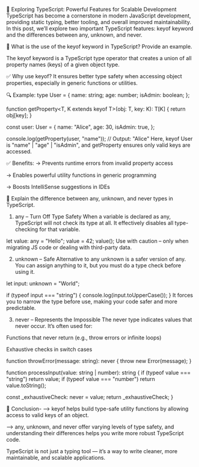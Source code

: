 📝 Exploring TypeScript: Powerful Features for Scalable Development
TypeScript has become a cornerstone in modern JavaScript development, providing static typing, better tooling, and overall improved maintainability. In this post, we’ll explore two important TypeScript features: keyof keyword and the differences between any, unknown, and never.

🔑 What is the use of the keyof keyword in TypeScript? Provide an example.

The keyof keyword is a TypeScript type operator that creates a union of all property names (keys) of a given object type.

✅ Why use keyof?
It ensures better type safety when accessing object properties, especially in generic functions or utilities.

🔍 Example:
type User = {
  name: string;
  age: number;
  isAdmin: boolean;
};

function getProperty<T, K extends keyof T>(obj: T, key: K): T[K] {
  return obj[key];
}

const user: User = {
  name: "Alice",
  age: 30,
  isAdmin: true,
};

console.log(getProperty(user, "name")); // Output: "Alice"
Here, keyof User is "name" | "age" | "isAdmin", and getProperty ensures only valid keys are accessed.

✅ Benefits:
-> Prevents runtime errors from invalid property access

-> Enables powerful utility functions in generic programming

-> Boosts IntelliSense suggestions in IDEs


🧠 Explain the difference between any, unknown, and never types in TypeScript.

1. any – Turn Off Type Safety
When a variable is declared as any, TypeScript will not check its type at all. It effectively disables all type-checking for that variable.

let value: any = "Hello";
value = 42;
value(); 
Use with caution – only when migrating JS code or dealing with third-party data.

2. unknown – Safe Alternative to any
unknown is a safer version of any. You can assign anything to it, but you must do a type check before using it.

let input: unknown = "World";

if (typeof input === "string") {
  console.log(input.toUpperCase());
}
It forces you to narrow the type before use, making your code safer and more predictable.

3. never – Represents the Impossible
The never type indicates values that never occur. It’s often used for:

Functions that never return (e.g., throw errors or infinite loops)

Exhaustive checks in switch cases

function throwError(message: string): never {
  throw new Error(message);
}

function processInput(value: string | number): string {
  if (typeof value === "string") return value;
  if (typeof value === "number") return value.toString();

  const _exhaustiveCheck: never = value;
  return _exhaustiveCheck;
}

🎯 Conclusion-
--> keyof helps build type-safe utility functions by allowing access to valid keys of an object.

--> any, unknown, and never offer varying levels of type safety, and understanding their differences helps you write more robust TypeScript code.

TypeScript is not just a typing tool — it’s a way to write cleaner, more maintainable, and scalable applications.
